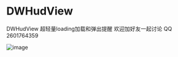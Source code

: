 # DWHudView
DWHudView
超轻量loading加载和弹出提醒 欢迎加好友一起讨论 QQ 2601764359

![image](https://github.com/DavyGH/DWHudView/blob/master/DWHudViewGif.gif)
